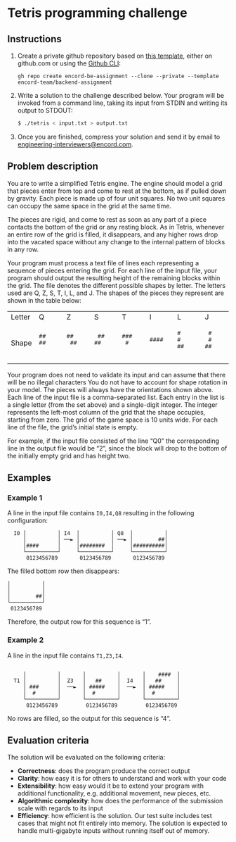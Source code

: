 # Tetris programming challenge

## Instructions

1. Create a private github repository based on [this
   template](https://github.com/encord-team/backend-assignment), either on
   github.com or using the [Github CLI](https://cli.github.com/):

   ```
   gh repo create encord-be-assignment --clone --private --template encord-team/backend-assignment
   ```

1. Write a solution to the challenge described below. Your program will be
   invoked from a command line, taking its input from STDIN and writing its
   output to STDOUT:

   ```bash
   $ ./tetris < input.txt > output.txt
   ```

1. Once you are finished, compress your solution and send it by email to
   engineering-interviewers@encord.com.

## Problem description

You are to write a simplified Tetris engine.
The engine should model a grid that pieces enter from top and come to rest at
the bottom, as if pulled down by gravity. Each piece is made up of four unit
squares.
No two unit squares can occupy the same space in the grid at the same time.

The pieces are rigid, and come to rest as soon as any part of a piece contacts
the bottom of the grid or any resting block. As in Tetris, whenever an entire
row of the grid is filled, it disappears, and any higher rows drop into the
vacated space without any change to the internal pattern of blocks in any row.

Your program must process a text file of lines each representing a sequence of
pieces entering the grid. For each line of the input file, your program should
output the resulting height of the remaining blocks within the grid.
The file denotes the different possible shapes by letter. The letters used are
Q, Z, S, T, I, L, and J. The shapes of the pieces they represent are shown in
the table below:

</td>
</tr>
</table>
<table>
  <tr>
    <td>Letter</td>
    <td>Q</td>
    <td>Z</td>
    <td>S</td>
    <td>T</td>
    <td>I</td>
    <td>L</td>
    <td>J</td>
  </tr>
  <tr>
    <td>Shape</td>
    <td>
      <pre>
##
##
      </pre>
    </td>
    <td>
      <pre>
##
 ##
      </pre>
    </td>
    <td>
      <pre>
 ##
##
      </pre>
    </td>
    <td>
      <pre>
###
 #
      </pre>
    </td>
    <td>
      <pre>
####
      </pre>
    </td>
    <td>
      <pre>
#
#
##
      </pre>
    </td>
    <td>
      <pre>
 #
 #
##
      </pre>
    </td>
  </tr>
</table>

Your program does not need to validate its input and can assume that there will
be no illegal characters
You do not have to account for shape rotation in your model. The pieces will
always have the orientations shown above.
Each line of the input file is a comma-separated list.
Each entry in the list is a single letter (from the set above) and a
single-digit integer. The integer represents the left-most column of the grid
that the shape occupies, starting from zero.
The grid of the game space is 10 units wide. For each line of the file, the
grid’s initial state is empty.

For example, if the input file consisted of the line “Q0” the corresponding
line in the output file would be “2”, since the block will drop to the bottom
of the initially empty grid and has height two.

## Examples

### Example 1

A line in the input file contains `I0,I4,Q8` resulting in the following
configuration:

```
  I0 │          │ I4  │          │ Q8  │          │
     │          │ ──► │          │ ──► │        ##│
     │####      │     │########  │     │##########│
     └──────────┘     └──────────┘     └──────────┘
      0123456789       0123456789       0123456789

```

The filled bottom row then disappears:

```
│          │
│          │
│        ##│
└──────────┘
 0123456789
```

Therefore, the output row for this sequence is “1”.

### Example 2

A line in the input file contains `T1,Z3,I4`.

```

     │          │       │          │       │    ####  │
  T1 │          │  Z3   │   ##     │  I4   │   ##     │
     │ ###      │  ──►  │ #####    │  ──►  │ #####    │
     │  #       │       │  #       │       │  #       │
     └──────────┘       └──────────┘       └──────────┘
      0123456789         0123456789         0123456789

```

No rows are filled, so the output for this sequence is “4”.

## Evaluation criteria

The solution will be evaluated on the following criteria:

- **Correctness**: does the program produce the correct output
- **Clarity**: how easy it is for others to understand and work with your code
- **Extensibility**: how easy would it be to extend your program with
  additional functionality, e.g. additional movement, new pieces, etc.
- **Algorithmic complexity**: how does the performance of the submission scale with
  regards to its input
- **Efficiency**: how efficient is the solution. Our test suite includes test
  cases that might not fit entirely into memory. The solution is expected to
  handle multi-gigabyte inputs without running itself out of memory.
